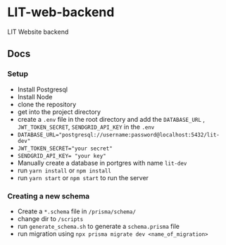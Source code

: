 # LIT-web-backend
LIT Website backend

## Docs

### Setup
- Install Postgresql
- Install Node
- clone the repository
- get into the project directory
- create a `.env` file in the root directory and add the `DATABASE_URL` , `JWT_TOKEN_SECRET`, `SENDGRID_API_KEY` in the `.env`
- `DATABASE_URL="postgresql://username:password@localhost:5432/lit-dev"`
- `JWT_TOKEN_SECRET="your secret"`
- `SENDGRID_API_KEY= "your key"`
- Manually create a database in portgres with name `lit-dev`
- run `yarn install` or `npm install`
- run `yarn start` or `npm start` to run the server

### Creating a new schema
- Create a `*.schema` file in `/prisma/schema/`
- change dir to `/scripts` 
- run `generate_schema.sh` to generate a `schema.prisma` file
- run migration using `npx prisma migrate dev <name_of_migration>`
